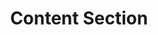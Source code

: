 ---
title: "Content Section"
weight: 8
summary: "In Hugo, pages are the core of your site. Once it is configured, pages are definitely the added value to your documentation site."
description: "In Hugo, pages are the core of your site. Once it is configured, pages are definitely the added value to your documentation site."
images: 
  - ""
lastmod: 2017-03-03T14:15:59-06:00
---